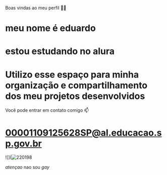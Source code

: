 Boas vindas ao meu perfil 💙💙
# meu nome é eduardo
# estou estudando no alura
# Utilizo esse espaço para minha organização e compartilhamento dos meu projetos desenvolvidos
Você pode entrar em contato comigo 📫
# 00001109125628SP@al.educacao.sp.gov.br
![](![220198](https://github.com/neves6565/picasso/assets/170127354/55522ea7-cf71-4ed1-84dd-712f45a2bc5a)

*atençao* nao sou *gay*
